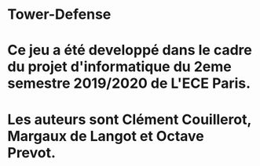 # Tower-Defense
# Ce jeu a été developpé dans le cadre du projet d'informatique du 2eme semestre 2019/2020 de L'ECE Paris.
# Les auteurs sont Clément Couillerot, Margaux de Langot et Octave Prevot.
